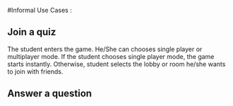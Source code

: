 #Informal Use Cases : 
## Join a quiz
The student enters the game. He/She can chooses single player or multiplayer mode. If the student chooses single player mode, the game starts instantly. Otherwise, student selects the lobby or room he/she wants to join with friends.

## Answer a question
